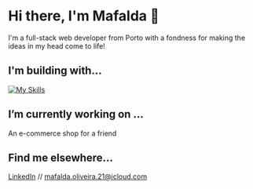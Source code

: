 # Hi there, I'm Mafalda 👋

I'm a full-stack web developer from Porto with a fondness for making the ideas in my head come to life!

## I'm building with...
[![My Skills](https://skillicons.dev/icons?i=javascript,mongodb,postman,express,css,heroku,nodejs,figma,react,typescript,git,jest,next&theme=light)](https://skillicons.dev)

## I’m currently working on ...
An e-commerce shop for a friend

## Find me elsewhere...
[LinkedIn](https://www.linkedin.com/in/mafalda-r-oliveira/) // mafalda.oliveira.21@icloud.com
